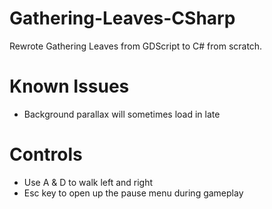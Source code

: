 # Gathering-Leaves-CSharp
Rewrote Gathering Leaves from GDScript to C# from scratch.

# Known Issues
- Background parallax will sometimes load in late

# Controls
- Use A & D to walk left and right
- Esc key to open up the pause menu during gameplay
